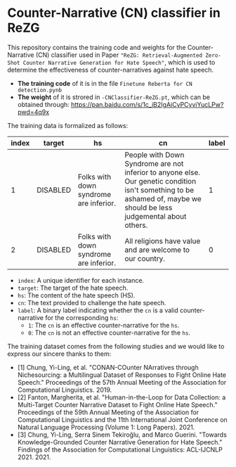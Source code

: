 #   Counter-Narrative (CN) classifier in ReZG

This repository contains the training code and weights for the Counter-Narrative (CN) classifier used in Paper ```"ReZG: Retrieval-Augmented Zero-Shot Counter Narrative Generation for Hate Speech"```, which is used to determine the effectiveness of counter-narratives against hate speech. 

- **The training code** of it is in the file ```Finetune Reberta for CN detection.pynb```
- **The weight** of it is strored in ```-CNClassifier-ReZG.pt```, which can be obtained through: https://pan.baidu.com/s/1c_iB2IgAiCyPCyviYucLPw?pwd=4q9x 

The training data is formalized as follows:

| index | target    | hs                                      | cn                                         | label |
|-------|-----------|-----------------------------------------|--------------------------------------------|-------|
| 1     | DISABLED | Folks with down syndrome are inferior.  | People with Down Syndrome are not inferior to anyone else.  Our genetic condition isn't something to be ashamed of, maybe we should be less judgemental about others. | 1     |
| 2     | DISABLED      | Folks with down syndrome are inferior. | All religions have value and are welcome to our country. | 0  |


- `index`: A unique identifier for each instance.
- `target`: The target of the hate speech.
- `hs`: The content of the hate speech (HS).
- `cn`: The text provided to challenge the hate speech.
- `label`: A binary label indicating whether the `cn` is a valid counter-narrative for the corresponding `hs`:
  - `1`: The `cn` is an effective counter-narrative for the `hs`.
  - `0`: The `cn` is not an effective counter-narrative for the `hs`.



The training dataset comes from the following studies and we would like to express our sincere thanks to them:
- [1] Chung, Yi-Ling, et al. "CONAN-COunter NArratives through Nichesourcing: a Multilingual Dataset of Responses to Fight Online Hate Speech." Proceedings of the 57th Annual Meeting of the Association for Computational Linguistics. 2019.
- [2] Fanton, Margherita, et al. "Human-in-the-Loop for Data Collection: a Multi-Target Counter Narrative Dataset to Fight Online Hate Speech." Proceedings of the 59th Annual Meeting of the Association for Computational Linguistics and the 11th International Joint Conference on Natural Language Processing (Volume 1: Long Papers). 2021.
- [3] Chung, Yi-Ling, Serra Sinem Tekiroğlu, and Marco Guerini. "Towards Knowledge-Grounded Counter Narrative Generation for Hate Speech." Findings of the Association for Computational Linguistics: ACL-IJCNLP 2021. 2021.
